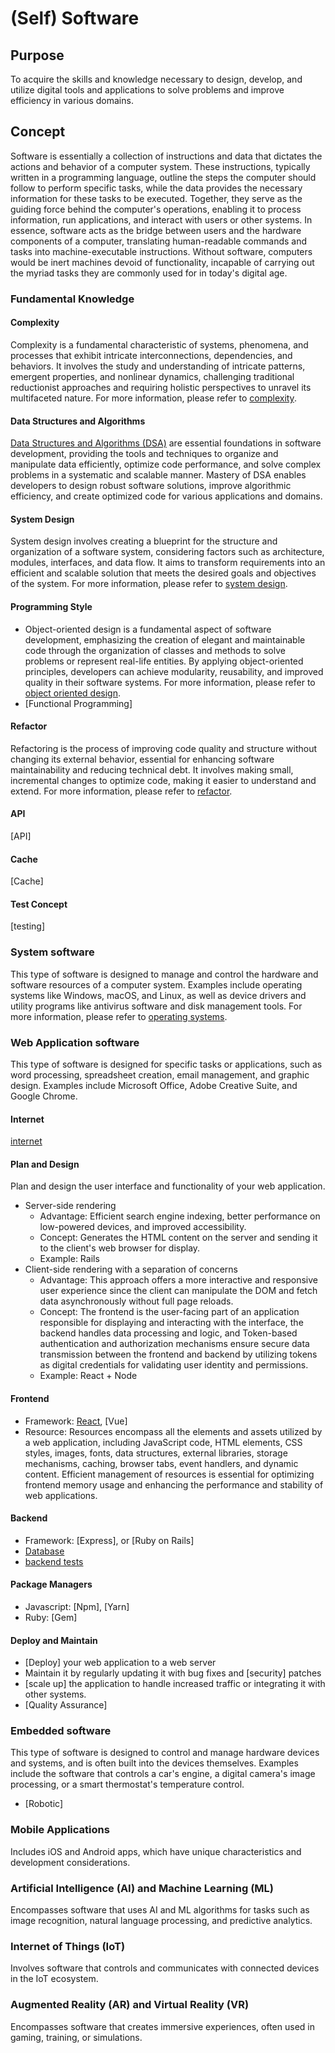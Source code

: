 # (Self) Software

## Purpose

To acquire the skills and knowledge necessary to design, develop, and utilize digital tools and applications to solve problems and improve efficiency in various domains.

## Concept

Software is essentially a collection of instructions and data that dictates the actions and behavior of a computer system. These instructions, typically written in a programming language, outline the steps the computer should follow to perform specific tasks, while the data provides the necessary information for these tasks to be executed. Together, they serve as the guiding force behind the computer's operations, enabling it to process information, run applications, and interact with users or other systems. In essence, software acts as the bridge between users and the hardware components of a computer, translating human-readable commands and tasks into machine-executable instructions. Without software, computers would be inert machines devoid of functionality, incapable of carrying out the myriad tasks they are commonly used for in today's digital age.

### Fundamental Knowledge

#### Complexity

Complexity is a fundamental characteristic of systems, phenomena, and processes that exhibit intricate interconnections, dependencies, and behaviors. It involves the study and understanding of intricate patterns, emergent properties, and nonlinear dynamics, challenging traditional reductionist approaches and requiring holistic perspectives to unravel its multifaceted nature. For more information, please refer to [complexity](/blog/software/dsa/complexity).

#### Data Structures and Algorithms

[Data Structures and Algorithms (DSA)](/blog/software/dsa/main) are essential foundations in software development, providing the tools and techniques to organize and manipulate data efficiently, optimize code performance, and solve complex problems in a systematic and scalable manner. Mastery of DSA enables developers to design robust software solutions, improve algorithmic efficiency, and create optimized code for various applications and domains.

#### System Design

System design involves creating a blueprint for the structure and organization of a software system, considering factors such as architecture, modules, interfaces, and data flow. It aims to transform requirements into an efficient and scalable solution that meets the desired goals and objectives of the system. For more information, please refer to [system design](/blog/software/system-design/main).

#### Programming Style

* Object-oriented design is a fundamental aspect of software development, emphasizing the creation of elegant and maintainable code through the organization of classes and methods to solve problems or represent real-life entities. By applying object-oriented principles, developers can achieve modularity, reusability, and improved quality in their software systems. For more information, please refer to [object oriented design](/blog/software/ood/main).
* [Functional Programming]

#### Refactor

Refactoring is the process of improving code quality and structure without changing its external behavior, essential for enhancing software maintainability and reducing technical debt. It involves making small, incremental changes to optimize code, making it easier to understand and extend. For more information, please refer to [refactor]().

#### API

[API]

#### Cache

[Cache]

#### Test Concept

[testing]

### System software

This type of software is designed to manage and control the hardware and software resources of a computer system. Examples include operating systems like Windows, macOS, and Linux, as well as device drivers and utility programs like antivirus software and disk management tools. For more information, please refer to [operating systems](/blog/software/os/main).

### Web Application software

This type of software is designed for specific tasks or applications, such as word processing, spreadsheet creation, email management, and graphic design. Examples include Microsoft Office, Adobe Creative Suite, and Google Chrome.

#### Internet

[internet](/blog/software/internet/main)

#### Plan and Design

Plan and design the user interface and functionality of your web application.

* Server-side rendering
  * Advantage: Efficient search engine indexing, better performance on low-powered devices, and improved accessibility.
  * Concept: Generates the HTML content on the server and sending it to the client's web browser for display.
  * Example: Rails
* Client-side rendering with a separation of concerns
  * Advantage: This approach offers a more interactive and responsive user experience since the client can manipulate the DOM and fetch data asynchronously without full page reloads.
  * Concept: The frontend is the user-facing part of an application responsible for displaying and interacting with the interface, the backend handles data processing and logic, and Token-based authentication and authorization mechanisms ensure secure data transmission between the frontend and backend by utilizing tokens as digital credentials for validating user identity and permissions.
  * Example: React + Node

#### Frontend

* Framework: [React](/blog/software/react/main), [Vue]
* Resource: Resources encompass all the elements and assets utilized by a web application, including JavaScript code, HTML elements, CSS styles, images, fonts, data structures, external libraries, storage mechanisms, caching, browser tabs, event handlers, and dynamic content. Efficient management of resources is essential for optimizing frontend memory usage and enhancing the performance and stability of web applications.

#### Backend

* Framework: [Express], or [Ruby on Rails]
* [Database](/blog/software/database/main)
* [backend tests](/blog/software/database/backend-tests)

#### Package Managers

* Javascript: [Npm], [Yarn]
* Ruby: [Gem]

#### Deploy and Maintain

* [Deploy] your web application to a web server
* Maintain it by regularly updating it with bug fixes and [security] patches
* [scale up] the application to handle increased traffic or integrating it with other systems.
* [Quality Assurance]

### Embedded software

This type of software is designed to control and manage hardware devices and systems, and is often built into the devices themselves. Examples include the software that controls a car's engine, a digital camera's image processing, or a smart thermostat's temperature control.

* [Robotic]

### Mobile Applications

Includes iOS and Android apps, which have unique characteristics and development considerations.

### Artificial Intelligence (AI) and Machine Learning (ML)

Encompasses software that uses AI and ML algorithms for tasks such as image recognition, natural language processing, and predictive analytics.

### Internet of Things (IoT)

Involves software that controls and communicates with connected devices in the IoT ecosystem.

### Augmented Reality (AR) and Virtual Reality (VR)

Encompasses software that creates immersive experiences, often used in gaming, training, or simulations.
